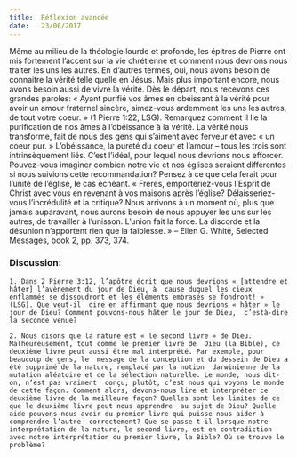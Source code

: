 ```yaml
---
title:  Réflexion avancée
date:   23/06/2017
---
```


Même au milieu de la théologie lourde et profonde, les épitres de Pierre ont mis fortement l’accent sur la vie  chrétienne et comment nous devrions nous traiter les uns les autres. En d’autres termes, oui, nous avons besoin  de connaitre la vérité telle quelle en Jésus. Mais plus important encore, nous avons besoin aussi de vivre la  vérité. Dès le départ, nous recevons ces grandes paroles: « Ayant purifié vos âmes en obéissant à la vérité pour  avoir un amour fraternel sincère, aimez-vous ardemment les uns les autres, de tout votre coeur. » (1 Pierre 1:22,  LSG). Remarquez comment il lie la purification de nos âmes à l’obéissance à la vérité. La vérité nous transforme,  fait de nous des gens qui s’aiment avec ferveur et avec « un coeur pur. » L’obéissance, la pureté du coeur et l’amour – tous les trois sont intrinsèquement liés. C’est l’idéal, pour lequel  nous devrions nous efforcer.  Pouvez-vous imaginer combien notre vie et nos églises seraient différentes si nous suivions cette  recommandation? Pensez à ce que cela ferait pour l’unité de l’église, le cas échéant. « Frères, emporteriez-vous  l’Esprit de Christ avec vous en revenant à vos maisons après l’église? Délaisseriez-vous l’incrédulité et la  critique? Nous arrivons à un moment où, plus que jamais auparavant, nous aurons besoin de nous appuyer les  uns sur les autres, de travailler à l’unisson. L’union fait la force.  La discorde et la désunion n’apportent rien que  la faiblesse. » – Ellen G.  White, Selected Messages, book 2, pp. 373, 374.

### Discussion:

`1. Dans 2 Pierre 3:12, l’apôtre écrit que nous devrions « [attendre et hâter] l’avènement du jour de Dieu, à  cause duquel les cieux enflammés se dissoudront et les éléments embrasés se fondront! » (LSG). Que veut-il  dire en affirmant que nous devrions « hâter » le jour de Dieu? Comment pouvons-nous hâter le jour de Dieu,  c’està-dire la seconde venue?`
 
`2. Nous disons que la nature est « le second livre » de Dieu. Malheureusement, tout comme le premier livre de  Dieu (la Bible), ce deuxième livre peut aussi être mal interprété. Par exemple, pour beaucoup de gens, le  message de la conception et du dessein de Dieu a été supprimé de la nature, remplacé par la notion  darwinienne de la mutation aléatoire et de la sélection naturelle. Le monde, nous dit-on, n’est pas vraiment  conçu; plutôt, c’est nous qui voyons le monde de cette façon. Comment alors, devons-nous lire et interpréter ce  deuxième livre de la meilleure façon? Quelles sont les limites de ce que le deuxième livre peut nous apprendre  au sujet de Dieu? Quelle aide pouvons-nous avoir du premier livre qui puisse nous aider à comprendre l’autre  correctement? Que se passe-t-il lorsque notre interprétation de la nature, le second livre, est en contradiction  avec notre interprétation du premier livre, la Bible? Où se trouve le problème?`